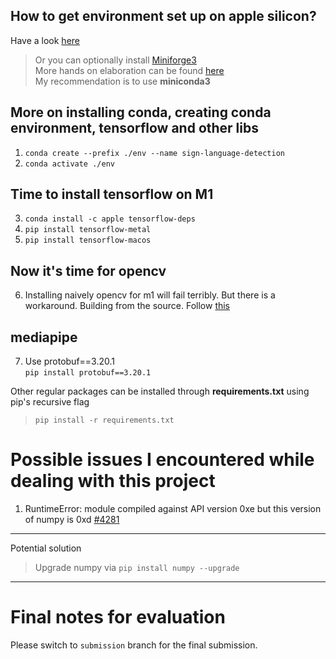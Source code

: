 ## How to get environment set up on apple silicon?

Have a look [here](https://developer.apple.com/metal/tensorflow-plugin/)

> Or you can optionally install [Miniforge3](https://github.com/conda-forge/miniforge/)\
> More hands on elaboration can be found [here](https://github.com/mrdbourke/m1-machine-learning-test)\
> My recommendation is to use **miniconda3**

## More on installing conda, creating conda environment, tensorflow and other libs

1. ``conda create --prefix ./env --name sign-language-detection``
2. ``conda activate ./env``
## Time to install tensorflow on M1
3. ``conda install -c apple tensorflow-deps``
4. ``pip install tensorflow-metal``
5. ``pip install tensorflow-macos``

## Now it's time for opencv
6. Installing naively opencv for m1 will fail terribly. But there is a workaround. Building from the source.
Follow [this](https://caffeinedev.medium.com/building-and-installing-opencv-on-m1-macbook-c4654b10c188)

## mediapipe
7. Use protobuf==3.20.1\
``pip install protobuf==3.20.1``

Other regular packages can be installed through **requirements.txt** using pip's recursive flag
> ``pip install -r requirements.txt``

# Possible issues I encountered while dealing with this project
1. RuntimeError: module compiled against API version 0xe but this version of numpy is 0xd [#4281](https://github.com/freqtrade/freqtrade/issues/4281)
---
Potential solution
> Upgrade numpy via
> ``pip install numpy --upgrade``

---
# Final notes for evaluation
Please switch to `submission` branch for the final submission.


